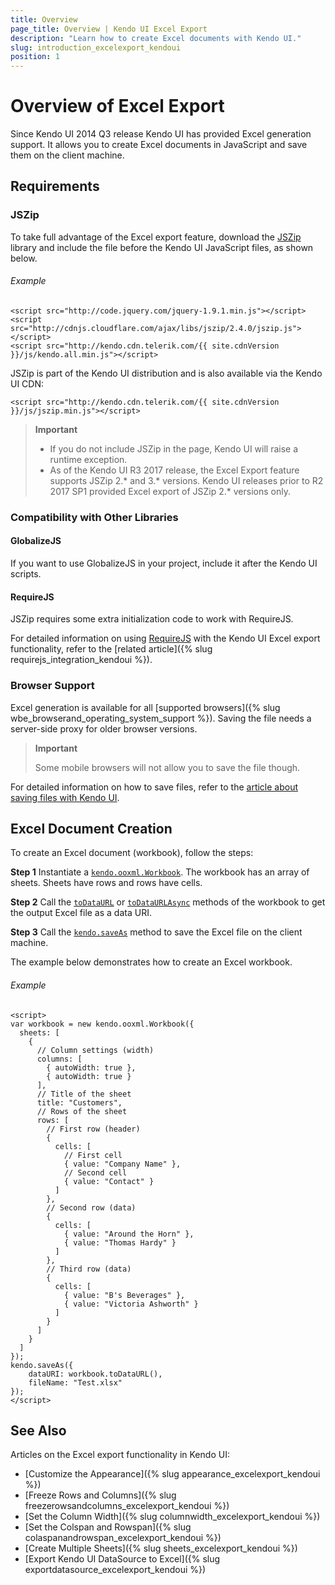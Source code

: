 ```yaml
---
title: Overview
page_title: Overview | Kendo UI Excel Export
description: "Learn how to create Excel documents with Kendo UI."
slug: introduction_excelexport_kendoui
position: 1
---
```


# Overview of Excel Export

Since Kendo UI 2014 Q3 release Kendo UI has provided Excel generation support. It allows you to create Excel documents in JavaScript and save them on the client machine.

## Requirements

### JSZip

To take full advantage of the Excel export feature, download the [JSZip](http://stuk.github.io/jszip/) library and include the file before the Kendo UI JavaScript files, as shown below.

###### Example

```
<script src="http://code.jquery.com/jquery-1.9.1.min.js"></script>
<script src="http://cdnjs.cloudflare.com/ajax/libs/jszip/2.4.0/jszip.js"></script>
<script src="http://kendo.cdn.telerik.com/{{ site.cdnVersion }}/js/kendo.all.min.js"></script>
```

JSZip is part of the Kendo UI distribution and is also available via the Kendo UI CDN:

```
<script src="http://kendo.cdn.telerik.com/{{ site.cdnVersion }}/js/jszip.min.js"></script>
```

> **Important**
> * If you do not include JSZip in the page, Kendo UI will raise a runtime exception.
> * As of the Kendo UI R3 2017 release, the Excel Export feature supports JSZip 2.* and 3.* versions. Kendo UI releases prior to R2 2017 SP1 provided Excel export of JSZip 2.* versions only.

### Compatibility with Other Libraries

#### GlobalizeJS

If you want to use GlobalizeJS in your project, include it after the Kendo UI scripts.

#### RequireJS

JSZip requires some extra initialization code to work with RequireJS.

For detailed information on using [RequireJS](http://requirejs.org/) with the Kendo UI Excel export functionality, refer to the [related article]({% slug requirejs_integration_kendoui %}).

### Browser Support

Excel generation is available for all [supported browsers]({% slug wbe_browserand_operating_system_support %}). Saving the file needs a server-side proxy for older browser versions.

> **Important**
>
> Some mobile browsers will not allow you to save the file though.

For detailed information on how to save files, refer to the [article about saving files with Kendo UI](/framework/save-files/introduction).

## Excel Document Creation

To create an Excel document (workbook), follow the steps:

**Step 1** Instantiate a [`kendo.ooxml.Workbook`](/api/javascript/ooxml/workbook). The workbook has an array of sheets. Sheets have rows and rows have cells.

**Step 2** Call the [`toDataURL`](/api/javascript/ooxml/workbook/methods/todataurl) or [`toDataURLAsync`](/api/javascript/ooxml/workbook/methods/todataurlasync) methods of the workbook to get the output Excel file as a data URI.

**Step 3** Call the [`kendo.saveAs`](/api/javascript/kendo/methods/saveas) method to save the Excel file on the client machine.

The example below demonstrates how to create an Excel workbook.

###### Example

```dojo
<script>
var workbook = new kendo.ooxml.Workbook({
  sheets: [
    {
      // Column settings (width)
      columns: [
        { autoWidth: true },
        { autoWidth: true }
      ],
      // Title of the sheet
      title: "Customers",
      // Rows of the sheet
      rows: [
        // First row (header)
        {
          cells: [
            // First cell
            { value: "Company Name" },
            // Second cell
            { value: "Contact" }
          ]
        },
        // Second row (data)
        {
          cells: [
            { value: "Around the Horn" },
            { value: "Thomas Hardy" }
          ]
        },
        // Third row (data)
        {
          cells: [
            { value: "B's Beverages" },
            { value: "Victoria Ashworth" }
          ]
        }
      ]
    }
  ]
});
kendo.saveAs({
    dataURI: workbook.toDataURL(),
    fileName: "Test.xlsx"
});
</script>
```

## See Also

Articles on the Excel export functionality in Kendo UI:

* [Customize the Appearance]({% slug appearance_excelexport_kendoui %})
* [Freeze Rows and Columns]({% slug freezerowsandcolumns_excelexport_kendoui %})
* [Set the Column Width]({% slug columnwidth_excelexport_kendoui %})
* [Set the Colspan and Rowspan]({% slug colaspanandrowspan_excelexport_kendoui %})
* [Create Multiple Sheets]({% slug sheets_excelexport_kendoui %})
* [Export Kendo UI DataSource to Excel]({% slug exportdatasource_excelexport_kendoui %})
